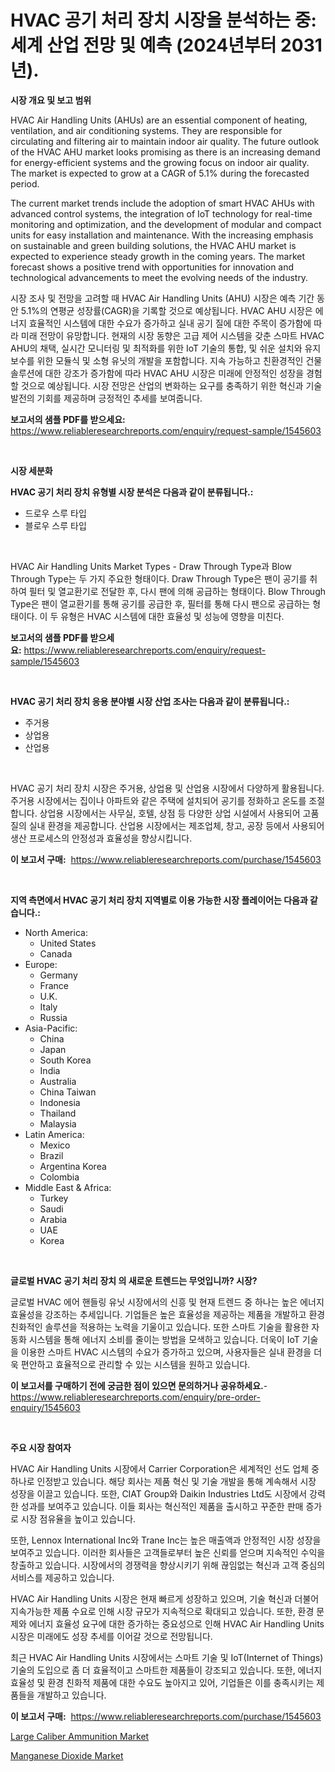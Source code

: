 <p><h1>HVAC 공기 처리 장치 시장을 분석하는 중: 세계 산업 전망 및 예측 (2024년부터 2031년).</h1></p><p><strong>시장 개요 및 보고 범위</strong></p>
<p><p>HVAC Air Handling Units (AHUs) are an essential component of heating, ventilation, and air conditioning systems. They are responsible for circulating and filtering air to maintain indoor air quality. The future outlook of the HVAC AHU market looks promising as there is an increasing demand for energy-efficient systems and the growing focus on indoor air quality. The market is expected to grow at a CAGR of 5.1% during the forecasted period.</p><p>The current market trends include the adoption of smart HVAC AHUs with advanced control systems, the integration of IoT technology for real-time monitoring and optimization, and the development of modular and compact units for easy installation and maintenance. With the increasing emphasis on sustainable and green building solutions, the HVAC AHU market is expected to experience steady growth in the coming years. The market forecast shows a positive trend with opportunities for innovation and technological advancements to meet the evolving needs of the industry.</p><p>시장 조사 및 전망을 고려할 때 HVAC Air Handling Units (AHU) 시장은 예측 기간 동안 5.1%의 연평균 성장률(CAGR)을 기록할 것으로 예상됩니다. HVAC AHU 시장은 에너지 효율적인 시스템에 대한 수요가 증가하고 실내 공기 질에 대한 주목이 증가함에 따라 미래 전망이 유망합니다. 현재의 시장 동향은 고급 제어 시스템을 갖춘 스마트 HVAC AHU의 채택, 실시간 모니터링 및 최적화를 위한 IoT 기술의 통합, 및 쉬운 설치와 유지보수를 위한 모듈식 및 소형 유닛의 개발을 포함합니다. 지속 가능하고 친환경적인 건물 솔루션에 대한 강조가 증가함에 따라 HVAC AHU 시장은 미래에 안정적인 성장을 경험할 것으로 예상됩니다. 시장 전망은 산업의 변화하는 요구를 충족하기 위한 혁신과 기술 발전의 기회를 제공하며 긍정적인 추세를 보여줍니다.</p></p>
<p><strong>보고서의 샘플 PDF를 받으세요:</strong> <a href="https://www.reliableresearchreports.com/enquiry/request-sample/1545603">https://www.reliableresearchreports.com/enquiry/request-sample/1545603</a></p>
<p>&nbsp;</p>
<p><strong>시장 세분화</strong></p>
<p><strong>HVAC 공기 처리 장치 유형별 시장 분석은 다음과 같이 분류됩니다.:</strong></p>
<p><ul><li>드로우 스루 타입</li><li>블로우 스루 타입</li></ul></p>
<p>&nbsp;</p>
<p><p>HVAC Air Handling Units Market Types - Draw Through Type과 Blow Through Type는 두 가지 주요한 형태이다. Draw Through Type은 팬이 공기를 취하여 필터 및 열교환기로 전달한 후, 다시 팬에 의해 공급하는 형태이다. Blow Through Type은 팬이 열교환기를 통해 공기를 공급한 후, 필터를 통해 다시 팬으로 공급하는 형태이다. 이 두 유형은 HVAC 시스템에 대한 효율성 및 성능에 영향을 미친다.</p></p>
<p><strong>보고서의 샘플 PDF를 받으세요:</strong>&nbsp;<a href="https://www.reliableresearchreports.com/enquiry/request-sample/1545603">https://www.reliableresearchreports.com/enquiry/request-sample/1545603</a></p>
<p>&nbsp;</p>
<p><strong> HVAC 공기 처리 장치 응용 분야별 시장 산업 조사는 다음과 같이 분류됩니다.:</strong></p>
<p><ul><li>주거용</li><li>상업용</li><li>산업용</li></ul></p>
<p>&nbsp;</p>
<p><p>HVAC 공기 처리 장치 시장은 주거용, 상업용 및 산업용 시장에서 다양하게 활용됩니다. 주거용 시장에서는 집이나 아파트와 같은 주택에 설치되어 공기를 정화하고 온도를 조절합니다. 상업용 시장에서는 사무실, 호텔, 상점 등 다양한 상업 시설에서 사용되어 고품질의 실내 환경을 제공합니다. 산업용 시장에서는 제조업체, 창고, 공장 등에서 사용되어 생산 프로세스의 안정성과 효율성을 향상시킵니다.</p></p>
<p><strong>이 보고서 구매:</strong>&nbsp; <a href="https://www.reliableresearchreports.com/purchase/1545603">https://www.reliableresearchreports.com/purchase/1545603</a></p>
<p>&nbsp;</p>
<p><strong>지역 측면에서 HVAC 공기 처리 장치 지역별로 이용 가능한 시장 플레이어는 다음과 같습니다.:</strong></p>
<p><ul>
    <li>
        North America:
        <ul>
            <li>United States</li>
            <li>Canada</li>
        </ul>
    </li>
    <li>
        Europe:
        <ul>
            <li>Germany</li>
            <li>France</li>
            <li>U.K.</li>
            <li>Italy</li>
            <li>Russia</li>
        </ul>
    </li>
    <li>
        Asia-Pacific:
        <ul>
            <li>China</li>
            <li>Japan</li>
            <li>South Korea</li>
            <li>India</li>
            <li>Australia</li>
            <li>China Taiwan</li>
            <li>Indonesia</li>
            <li>Thailand</li>
            <li>Malaysia</li>
        </ul>
    </li>
    <li>
        Latin America:
        <ul>
            <li>Mexico</li>
            <li>Brazil</li>
            <li>Argentina Korea</li>
            <li>Colombia</li>
        </ul>
    </li>
    <li>
        Middle East & Africa:
        <ul>
            <li>Turkey</li>
            <li>Saudi</li>
            <li>Arabia</li>
            <li>UAE</li>
            <li>Korea</li>
        </ul>
    </li>
    </ul></p>
<p>&nbsp;</p>
<p><strong>글로벌 HVAC 공기 처리 장치 의 새로운 트렌드는 무엇입니까? 시장?</strong></p>
<p><p>글로벌 HVAC 에어 핸들링 유닛 시장에서의 신흥 및 현재 트렌드 중 하나는 높은 에너지 효율성을 강조하는 추세입니다. 기업들은 높은 효율성을 제공하는 제품을 개발하고 환경 친화적인 솔루션을 적용하는 노력을 기울이고 있습니다. 또한 스마트 기술을 활용한 자동화 시스템을 통해 에너지 소비를 줄이는 방법을 모색하고 있습니다. 더욱이 IoT 기술을 이용한 스마트 HVAC 시스템의 수요가 증가하고 있으며, 사용자들은 실내 환경을 더욱 편안하고 효율적으로 관리할 수 있는 시스템을 원하고 있습니다.</p></p>
<p><strong>이 보고서를 구매하기 전에 궁금한 점이 있으면 문의하거나 공유하세요.</strong>- <a href="https://www.reliableresearchreports.com/enquiry/pre-order-enquiry/1545603">https://www.reliableresearchreports.com/enquiry/pre-order-enquiry/1545603</a></p>
<p>&nbsp;</p>
<p><strong>주요 시장 참여자</strong></p>
<p><p>HVAC Air Handling Units 시장에서 Carrier Corporation은 세계적인 선도 업체 중 하나로 인정받고 있습니다. 해당 회사는 제품 혁신 및 기술 개발을 통해 계속해서 시장 성장을 이끌고 있습니다. 또한, CIAT Group와 Daikin Industries Ltd도 시장에서 강력한 성과를 보여주고 있습니다. 이들 회사는 혁신적인 제품을 출시하고 꾸준한 판매 증가로 시장 점유율을 높이고 있습니다.</p><p>또한, Lennox International Inc와 Trane Inc는 높은 매출액과 안정적인 시장 성장을 보여주고 있습니다. 이러한 회사들은 고객들로부터 높은 신뢰를 얻으며 지속적인 수익을 창출하고 있습니다. 시장에서의 경쟁력을 향상시키기 위해 끊임없는 혁신과 고객 중심의 서비스를 제공하고 있습니다.</p><p>HVAC Air Handling Units 시장은 현재 빠르게 성장하고 있으며, 기술 혁신과 더불어 지속가능한 제품 수요로 인해 시장 규모가 지속적으로 확대되고 있습니다. 또한, 환경 문제와 에너지 효율성 요구에 대한 증가하는 중요성으로 인해 HVAC Air Handling Units 시장은 미래에도 성장 추세를 이어갈 것으로 전망됩니다.</p><p>최근 HVAC Air Handling Units 시장에서는 스마트 기술 및 IoT(Internet of Things) 기술의 도입으로 좀 더 효율적이고 스마트한 제품들이 강조되고 있습니다. 또한, 에너지 효율성 및 환경 친화적 제품에 대한 수요도 높아지고 있어, 기업들은 이를 충족시키는 제품들을 개발하고 있습니다.</p></p>
<p><strong>이 보고서 구매:</strong>&nbsp;&nbsp;<a href="https://www.reliableresearchreports.com/purchase/1545603">https://www.reliableresearchreports.com/purchase/1545603</a></p>
<p><p><a href="https://changeable-paste-463.notion.site/Large-Caliber-Ammunition-Market-Size-Focuses-on-Market-Dynamics-In-Depth-Analysis-and-Future-Projec-498491d2d6794e4e8569e90d3024a9b5">Large Caliber Ammunition Market</a></p><p><a href="https://fuschia-pecorino-a6d.notion.site/Global-Manganese-Dioxide-Market-Size-and-Market-Trends-Insights-and-Projections-from-2024-to-2031-59ca4fb2d43e428aa7a9857df4f718ab">Manganese Dioxide Market</a></p></p>
